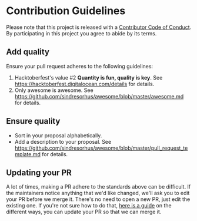 # Contribution Guidelines

Please note that this project is released with a [Contributor Code of Conduct](code-of-conduct.md).
By participating in this project you agree to abide by its terms.

## Add quality

Ensure your pull request adheres to the following guidelines:

1. Hacktoberfest's value #2 **Quantity is fun, quality is key**. See <https://hacktoberfest.digitalocean.com/details> for details.
2. Only awesome is awesome. See <https://github.com/sindresorhus/awesome/blob/master/awesome.md> for details.

## Ensure quality

- Sort in your proposal alphabetically.
- Add a description to your proposal. See <https://github.com/sindresorhus/awesome/blob/master/pull_request_template.md> for details.

## Updating your PR

A lot of times, making a PR adhere to the standards above can be difficult.
If the maintainers notice anything that we'd like changed, we'll ask you to
edit your PR before we merge it. There's no need to open a new PR, just edit
the existing one. If you're not sure how to do that,
[here is a guide](https://github.com/RichardLitt/docs/blob/master/amending-a-commit-guide.md)
on the different ways, you can update your PR so that we can merge it.
